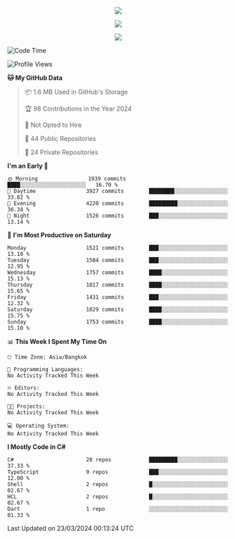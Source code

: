 <p align="center">
  <a href="say-hi.gif"> 
    <img align="center" src="say-hi.gif"/>
  </a>
</p>
<p align="center">
  <a href="https://github.com/htthinh1999">
    <img align="center" src="https://github-readme-stats-kappa-pink.vercel.app/api?username=htthinh1999&show_icons=true&count_private=true&theme=dracula"/>
  </a>
</p>
<p align="center">
  <a href="https://github.com/htthinh1999">
    <img src="https://github-readme-stats-kappa-pink.vercel.app/api/top-langs/?username=htthinh1999&layout=compact&langs_count=6&count_private=true&hide=tsql,hlsl,glsl,shaderlab&theme=dracula"/>
  </a>
</p>

<!--START_SECTION:waka-->
![Code Time](http://img.shields.io/badge/Code%20Time-0%20secs-blue)

![Profile Views](http://img.shields.io/badge/Profile%20Views-0-blue)

**🐱 My GitHub Data** 

> 📦 1.6 MB Used in GitHub's Storage 
 > 
> 🏆 98 Contributions in the Year 2024
 > 
> 🚫 Not Opted to Hire
 > 
> 📜 44 Public Repositories 
 > 
> 🔑 24 Private Repositories 
 > 
**I'm an Early 🐤** 

```text
🌞 Morning                1939 commits        ████░░░░░░░░░░░░░░░░░░░░░   16.70 % 
🌆 Daytime                3927 commits        ████████░░░░░░░░░░░░░░░░░   33.82 % 
🌃 Evening                4220 commits        █████████░░░░░░░░░░░░░░░░   36.34 % 
🌙 Night                  1526 commits        ███░░░░░░░░░░░░░░░░░░░░░░   13.14 % 
```
📅 **I'm Most Productive on Saturday** 

```text
Monday                   1521 commits        ███░░░░░░░░░░░░░░░░░░░░░░   13.10 % 
Tuesday                  1504 commits        ███░░░░░░░░░░░░░░░░░░░░░░   12.95 % 
Wednesday                1757 commits        ████░░░░░░░░░░░░░░░░░░░░░   15.13 % 
Thursday                 1817 commits        ████░░░░░░░░░░░░░░░░░░░░░   15.65 % 
Friday                   1431 commits        ███░░░░░░░░░░░░░░░░░░░░░░   12.32 % 
Saturday                 1829 commits        ████░░░░░░░░░░░░░░░░░░░░░   15.75 % 
Sunday                   1753 commits        ████░░░░░░░░░░░░░░░░░░░░░   15.10 % 
```


📊 **This Week I Spent My Time On** 

```text
🕑︎ Time Zone: Asia/Bangkok

💬 Programming Languages: 
No Activity Tracked This Week

🔥 Editors: 
No Activity Tracked This Week

🐱‍💻 Projects: 
No Activity Tracked This Week

💻 Operating System: 
No Activity Tracked This Week
```

**I Mostly Code in C#** 

```text
C#                       28 repos            █████████░░░░░░░░░░░░░░░░   37.33 % 
TypeScript               9 repos             ███░░░░░░░░░░░░░░░░░░░░░░   12.00 % 
Shell                    2 repos             █░░░░░░░░░░░░░░░░░░░░░░░░   02.67 % 
HCL                      2 repos             █░░░░░░░░░░░░░░░░░░░░░░░░   02.67 % 
Dart                     1 repo              ░░░░░░░░░░░░░░░░░░░░░░░░░   01.33 % 
```




 Last Updated on 23/03/2024 00:13:24 UTC
<!--END_SECTION:waka-->
